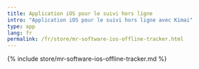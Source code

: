 ```yaml
---
title: Application iOS pour le suivi hors ligne
intro: "Application iOS pour le suivi hors ligne avec Kimai"
type: app
lang: fr
permalink: /fr/store/mr-software-ios-offline-tracker.html
---
```


{% include store/mr-software-ios-offline-tracker.md %}
